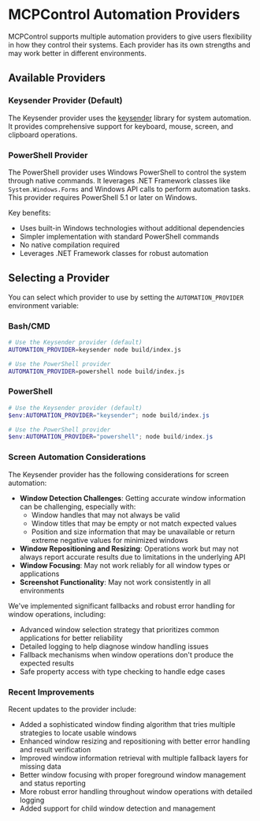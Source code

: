 # MCPControl Automation Providers

MCPControl supports multiple automation providers to give users flexibility in how they control their systems. Each provider has its own strengths and may work better in different environments.

## Available Providers

### Keysender Provider (Default)

The Keysender provider uses the [keysender](https://github.com/garrettlynch/keysender) library for system automation. It provides comprehensive support for keyboard, mouse, screen, and clipboard operations.

### PowerShell Provider

The PowerShell provider uses Windows PowerShell to control the system through native commands. It leverages .NET Framework classes like `System.Windows.Forms` and Windows API calls to perform automation tasks. This provider requires PowerShell 5.1 or later on Windows.

Key benefits:
- Uses built-in Windows technologies without additional dependencies
- Simpler implementation with standard PowerShell commands
- No native compilation required
- Leverages .NET Framework classes for robust automation

## Selecting a Provider

You can select which provider to use by setting the `AUTOMATION_PROVIDER` environment variable:

### Bash/CMD
```bash
# Use the Keysender provider (default)
AUTOMATION_PROVIDER=keysender node build/index.js

# Use the PowerShell provider
AUTOMATION_PROVIDER=powershell node build/index.js
```

### PowerShell
```powershell
# Use the Keysender provider (default)
$env:AUTOMATION_PROVIDER="keysender"; node build/index.js

# Use the PowerShell provider
$env:AUTOMATION_PROVIDER="powershell"; node build/index.js
```

### Screen Automation Considerations

The Keysender provider has the following considerations for screen automation:

- **Window Detection Challenges**: Getting accurate window information can be challenging, especially with:
  - Window handles that may not always be valid
  - Window titles that may be empty or not match expected values
  - Position and size information that may be unavailable or return extreme negative values for minimized windows
- **Window Repositioning and Resizing**: Operations work but may not always report accurate results due to limitations in the underlying API
- **Window Focusing**: May not work reliably for all window types or applications
- **Screenshot Functionality**: May not work consistently in all environments

We've implemented significant fallbacks and robust error handling for window operations, including:

- Advanced window selection strategy that prioritizes common applications for better reliability
- Detailed logging to help diagnose window handling issues
- Fallback mechanisms when window operations don't produce the expected results
- Safe property access with type checking to handle edge cases

### Recent Improvements

Recent updates to the provider include:

- Added a sophisticated window finding algorithm that tries multiple strategies to locate usable windows
- Enhanced window resizing and repositioning with better error handling and result verification
- Improved window information retrieval with multiple fallback layers for missing data
- Better window focusing with proper foreground window management and status reporting
- More robust error handling throughout window operations with detailed logging
- Added support for child window detection and management
